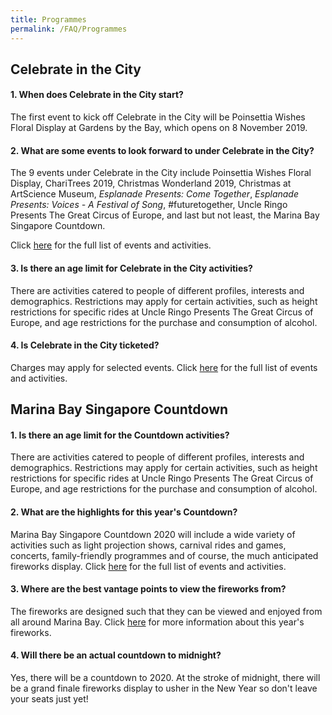 ```yaml
---
title: Programmes
permalink: /FAQ/Programmes
---
```


## Celebrate in the City
#### 1. When does Celebrate in the City start?

The first event to kick off Celebrate in the City will be Poinsettia Wishes Floral Display at Gardens by the Bay, which opens on 8 November 2019.

#### 2. What are some events to look forward to under Celebrate in the City?

The 9 events under Celebrate in the City include Poinsettia Wishes Floral Display, ChariTrees 2019, Christmas Wonderland 2019, Christmas at ArtScience Museum, *Esplanade Presents: Come Together*, *Esplanade Presents: Voices - A Festival of Song*, #futuretogether, Uncle Ringo Presents The Great Circus of Europe, and last but not least, the Marina Bay Singapore Countdown.<br>

Click <a href="/events/citc/">here</a> for the full list of events and activities.

#### 3. Is there an age limit for Celebrate in the City activities?

There are activities catered to people of different profiles, interests and demographics. Restrictions may apply for certain activities, such as height restrictions for specific rides at Uncle Ringo Presents The Great Circus of Europe, and age restrictions for the purchase and consumption of alcohol. 

#### 4. Is Celebrate in the City ticketed? 

Charges may apply for selected events. Click <a href="/events/citc/">here</a> for the full list of events and activities.

## Marina Bay Singapore Countdown
#### 1.  Is there an age limit for the Countdown activities?

There are activities catered to people of different profiles, interests and demographics. Restrictions may apply for certain activities, such as height restrictions for specific rides at Uncle Ringo Presents The Great Circus of Europe, and age restrictions for the purchase and consumption of alcohol. 


#### 2. What are the highlights for this year's Countdown?

Marina Bay Singapore Countdown 2020 will include a wide variety of activities such as light projection shows, carnival rides and games, concerts, family-friendly programmes and of course, the much anticipated fireworks display. Click <a href="/events/whats-on/marina-bay">here</a> for the full list of events and activities.


#### 3. Where are the best vantage points to view the fireworks from?

The fireworks are designed such that they can be viewed and enjoyed from all around Marina Bay. Click <a href="/events/fireworks/">here</a> for more information about this year's fireworks. 


#### 4. Will there be an actual countdown to midnight? 

Yes, there will be a countdown to 2020. At the stroke of midnight, there will be a grand finale fireworks display to usher in the New Year so don't leave your seats just yet! 
